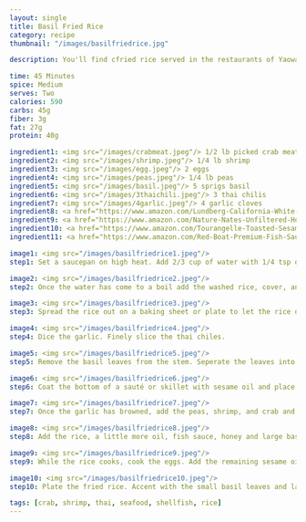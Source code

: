```yaml
---
layout: single
title: Basil Fried Rice
category: recipe
thumbnail: "/images/basilfriedrice.jpg"

description: You'll find cfried rice served in the restaurants of Yaowarat, the Chinese section of Bangkok. Freshly picked crab, shrimp and fragrant jasmine rice are fried with fresh peas, and basil and topped with a fried egg.

time: 45 Minutes
spice: Medium
serves: Two
calories: 590
carbs: 45g
fiber: 3g
fat: 27g
protein: 40g

ingredient1: <img src="/images/crabmeat.jpeg"/> 1/2 lb picked crab meat
ingredient2: <img src="/images/shrimp.jpeg"/> 1/4 lb shrimp
ingredient3: <img src="/images/egg.jpeg"/> 2 eggs
ingredient4: <img src="/images/peas.jpeg"/> 1/4 lb peas
ingredient5: <img src="/images/basil.jpeg"/> 5 sprigs basil
ingredient6: <img src="/images/3thaichili.jpeg"/> 3 thai chilis
ingredient7: <img src="/images/4garlic.jpeg"/> 4 garlic cloves
ingredient8: <a href="https://www.amazon.com/Lundberg-California-White-Jasmine-Ounce/dp/B000VHJG3E/ref=as_li_ss_tl?ie=UTF8&qid=1485543729&sr=1-1&keywords=jasmine+rice&linkCode=ll1&tag=cilalime09-20&linkId=32083d81d29611ec57c95bb2515d7fdd"> <img src="/images/jasminerice.jpeg"/> 1/2 c jasmine rice </a>
ingredient9: <a href="https://www.amazon.com/Nature-Nates-Unfiltered-Honey-Ounce/dp/B00CMQD3VS/ref=as_li_ss_tl?s=grocery&ie=UTF8&qid=1485543700&sr=1-4&keywords=honey&th=1&linkCode=ll1&tag=cilalime09-20&linkId=59f57d9a8b40cca5e07417cfc842e719"><img src="/images/honey.jpeg"/> 2 tbsp honey </a>
ingredient10: <a href="https://www.amazon.com/Tourangelle-Toasted-Sesame-Oil-16-9/dp/B00MHTF80O/ref=as_li_ss_tl?ie=UTF8&qid=1485543666&sr=1-7&keywords=sesame+oil&linkCode=ll1&tag=cilalime09-20&linkId=0a563ab46b5ee3ca5dbce8c82fce9f5f"><img src="/images/sesameoil.jpeg"/> 3 tbsp sesame oil </a>
ingredient11: <a href="https://www.amazon.com/Red-Boat-Premium-Fish-Sauce/dp/B00B617XK2/ref=as_li_ss_tl?s=grocery&ie=UTF8&qid=1485543636&sr=1-1&keywords=fish+sauce&th=1&linkCode=ll1&tag=cilalime09-20&linkId=eb3af06923e71764245966b47447ca1b"><img src="/images/fishsauce.jpeg"/> 4 tbsp fish sauce </a>

image1: <img src="/images/basilfriedrice1.jpeg"/>
step1: Set a saucepan on high heat. Add 2/3 cup of water with 1/4 tsp of salt.<p> While waiting for the water to come to a boil, wash the rice. Place the rice in a large bowl and cover with water. Swish your hands in the rice until the water becomes cloudy, and then drain the rice. Add more water, swish again, and drain the rice. Repeat swishing and draining one more time.</p>

image2: <img src="/images/basilfriedrice2.jpeg"/>
step2: Once the water has come to a boil add the washed rice, cover, and cook for 15 minutes. <p> After the rice has cooked remove the rice from heat. Keep the rice covered for 5 minutes to allow all the water to fully absorb into the grains of rice.</p>

image3: <img src="/images/basilfriedrice3.jpeg"/>
step3: Spread the rice out on a baking sheet or plate to let the rice dry before frying.

image4: <img src="/images/basilfriedrice4.jpeg"/>
step4: Dice the garlic. Finely slice the thai chiles.

image5: <img src="/images/basilfriedrice5.jpeg"/>
step5: Remove the basil leaves from the stem. Seperate the leaves into two groups; large leaves to add to the fried rice, and small leaves to use for plating.

image6: <img src="/images/basilfriedrice6.jpeg"/>
step6: Coat the bottom of a sauté or skillet with sesame oil and place on mhigh heat. <i>(don't use all of it, you'll need it for later steps!)</i> Once the oil is hot add the garlic and thai chilis.

image7: <img src="/images/basilfriedrice7.jpeg"/>
step7: Once the garlic has browned, add the peas, shrimp, and crab and sauté for 2 minutes.

image8: <img src="/images/basilfriedrice8.jpeg"/>
step8: Add the rice, a little more oil, fish sauce, honey and large basil leaves to the pan. Sauté until the rice absorbs all of the sauce, and the rice starts to develop a crunchy texture on the bottom of the pan.

image9: <img src="/images/basilfriedrice9.jpeg"/>
step9: While the rice cooks, cook the eggs. Add the remaining sesame oil to a skillet and place on high heat. Once the oil is hot, crack the eggs into the pan. Reduce the heat to medium and cook until the white is set, approx. 3 minutes.

image10: <img src="/images/basilfriedrice10.jpeg"/>
step10: Plate the fried rice. Accent with the small basil leaves and lay the fried egg on top.

tags: [crab, shrimp, thai, seafood, shellfish, rice]
---
```

